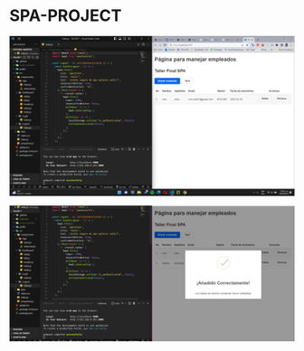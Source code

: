 # SPA-PROJECT

![Lista de empleados](https://github.com/Irvin-Silva/SPA-PROJECT/blob/c34157d4f0fb4149a90743465e482c4a93eebb3e/Capturas/1.png)

![Se añadió a un nuevo empleado](https://github.com/Irvin-Silva/SPA-PROJECT/blob/c34157d4f0fb4149a90743465e482c4a93eebb3e/Capturas/2.png)
